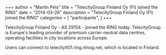 +++
author = "Martin Pels"
title = "TelecityGroup Finland Oy (FI) joined the RING"
date = "2014-03-26"
description = "TelecityGroup Finland Oy (FI) joined the RING"
categories = [
    "participants",
]
+++

TelecityGroup Finland Oy - AS 29154 - joined the RING today. TelecityGroup is Europe's leading provider of premium carrier-neutral data centres, operating facilities in city locations across Europe.

Users can connect to telecityfi01.ring.nlnog.net, which is located in Finland.


